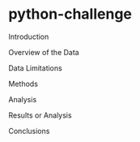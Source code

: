 # python-challenge

Introduction


Overview of the Data


Data Limitations


Methods 


Analysis


Results or Analysis


Conclusions

